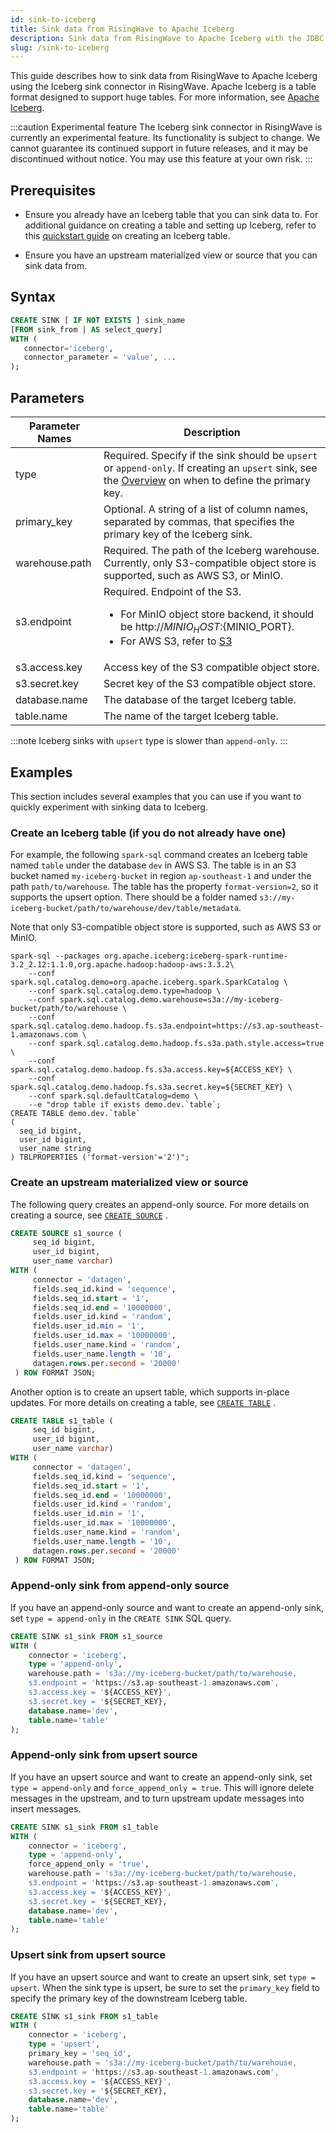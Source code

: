 ```yaml
---
id: sink-to-iceberg
title: Sink data from RisingWave to Apache Iceberg
description: Sink data from RisingWave to Apache Iceberg with the JDBC connector.
slug: /sink-to-iceberg
---
```

<head>
  <link rel="canonical" href="https://docs.risingwave.com/docs/current/sink-to-iceberg/" />
</head>

This guide describes how to sink data from RisingWave to Apache Iceberg using the Iceberg sink connector in RisingWave. Apache Iceberg is a table format designed to support huge tables. For more information, see [Apache Iceberg](https://iceberg.apache.org).

:::caution Experimental feature
The Iceberg sink connector in RisingWave is currently an experimental feature. Its functionality is subject to change. We cannot guarantee its continued support in future releases, and it may be discontinued without notice. You may use this feature at your own risk.
:::

## Prerequisites

- Ensure you already have an Iceberg table that you can sink data to.
  For additional guidance on creating a table and setting up Iceberg, refer to this [quickstart guide](https://iceberg.apache.org/spark-quickstart/) on creating an Iceberg table.

- Ensure you have an upstream materialized view or source that you can sink data from.

## Syntax

```sql
CREATE SINK [ IF NOT EXISTS ] sink_name
[FROM sink_from | AS select_query]
WITH (
   connector='iceberg',
   connector_parameter = 'value', ...
);
```

## Parameters

| Parameter Names | Description |
| --------------- | ---------------------------------------------------------------------- |
| type            | Required. Specify if the sink should be `upsert` or `append-only`. If creating an `upsert` sink, see the [Overview](data-delivery.md) on when to define the primary key.|
| primary_key     | Optional. A string of a list of column names, separated by commas, that specifies the primary key of the Iceberg sink.|
| warehouse.path  | Required. The path of the Iceberg warehouse. Currently, only S3-compatible object store is supported, such as AWS S3, or MinIO.|
| s3.endpoint     | Required. Endpoint of the S3. <ul><li>For MinIO object store backend, it should be http://${MINIO_HOST}:${MINIO_PORT}. </li><li>For AWS S3, refer to [S3](https://docs.aws.amazon.com/general/latest/gr/s3.html) </li></ul> |
| s3.access.key   | Access key of the S3 compatible object store.|
| s3.secret.key   | Secret key of the S3 compatible object store.|
| database.name   | The database of the target Iceberg table.|
| table.name      | The name of the target Iceberg table.|

:::note
Iceberg sinks with `upsert` type is slower than `append-only`.
:::

## Examples

This section includes several examples that you can use if you want to quickly experiment with sinking data to Iceberg.

### Create an Iceberg table (if you do not already have one)

For example, the following `spark-sql` command creates an Iceberg table named `table` under the database `dev` in AWS S3. The table is in an S3 bucket named `my-iceberg-bucket` in region `ap-southeast-1` and under the path `path/to/warehouse`. The table has the property `format-version=2`, so it supports the upsert option. There should be a folder named `s3://my-iceberg-bucket/path/to/warehouse/dev/table/metadata`.

Note that only S3-compatible object store is supported, such as AWS S3 or MinIO.

```terminal
spark-sql --packages org.apache.iceberg:iceberg-spark-runtime-3.2_2.12:1.1.0,org.apache.hadoop:hadoop-aws:3.3.2\
    --conf spark.sql.catalog.demo=org.apache.iceberg.spark.SparkCatalog \
    --conf spark.sql.catalog.demo.type=hadoop \
    --conf spark.sql.catalog.demo.warehouse=s3a://my-iceberg-bucket/path/to/warehouse \
    --conf spark.sql.catalog.demo.hadoop.fs.s3a.endpoint=https://s3.ap-southeast-1.amazonaws.com \
    --conf spark.sql.catalog.demo.hadoop.fs.s3a.path.style.access=true \
    --conf spark.sql.catalog.demo.hadoop.fs.s3a.access.key=${ACCESS_KEY} \
    --conf spark.sql.catalog.demo.hadoop.fs.s3a.secret.key=${SECRET_KEY} \
    --conf spark.sql.defaultCatalog=demo \
    --e "drop table if exists demo.dev.`table`;
CREATE TABLE demo.dev.`table`
(
  seq_id bigint, 
  user_id bigint,
  user_name string
) TBLPROPERTIES ('format-version'='2')";
```

### Create an upstream materialized view or source

The following query creates an append-only source. For more details on creating a source, see [`CREATE SOURCE`](/sql/commands/sql-create-source.md) .

```sql
CREATE SOURCE s1_source (
     seq_id bigint, 
     user_id bigint,
     user_name varchar)
WITH (                    
     connector = 'datagen',
     fields.seq_id.kind = 'sequence',
     fields.seq_id.start = '1',
     fields.seq_id.end = '10000000',
     fields.user_id.kind = 'random',
     fields.user_id.min = '1',
     fields.user_id.max = '10000000',
     fields.user_name.kind = 'random',
     fields.user_name.length = '10',
     datagen.rows.per.second = '20000'
 ) ROW FORMAT JSON;
```

Another option is to create an upsert table, which supports in-place updates. For more details on creating a table, see [`CREATE TABLE`](/sql/commands/sql-create-table.md) .

```sql
CREATE TABLE s1_table (
     seq_id bigint, 
     user_id bigint,
     user_name varchar)
WITH (                    
     connector = 'datagen',
     fields.seq_id.kind = 'sequence',
     fields.seq_id.start = '1',
     fields.seq_id.end = '10000000',
     fields.user_id.kind = 'random',
     fields.user_id.min = '1',
     fields.user_id.max = '10000000',
     fields.user_name.kind = 'random',
     fields.user_name.length = '10',
     datagen.rows.per.second = '20000'
 ) ROW FORMAT JSON;
```

### Append-only sink from append-only source

If you have an append-only source and want to create an append-only sink, set `type = append-only` in the `CREATE SINK` SQL query.

```sql
CREATE SINK s1_sink FROM s1_source
WITH (
    connector = 'iceberg',
    type = 'append-only',
    warehouse.path = 's3a://my-iceberg-bucket/path/to/warehouse,
    s3.endpoint = 'https://s3.ap-southeast-1.amazonaws.com',
    s3.access.key = '${ACCESS_KEY}',
    s3.secret.key = '${SECRET_KEY},
    database.name='dev',
    table.name='table'
);
```

### Append-only sink from upsert source

If you have an upsert source and want to create an append-only sink, set `type = append-only` and `force_append_only = true`. This will ignore delete messages in the upstream, and to turn upstream update messages into insert messages.

```sql
CREATE SINK s1_sink FROM s1_table
WITH (
    connector = 'iceberg',
    type = 'append-only',
    force_append_only = 'true',
    warehouse.path = 's3a://my-iceberg-bucket/path/to/warehouse,
    s3.endpoint = 'https://s3.ap-southeast-1.amazonaws.com',
    s3.access.key = '${ACCESS_KEY}',
    s3.secret.key = '${SECRET_KEY},
    database.name='dev',
    table.name='table'
);
```

### Upsert sink from upsert source

If you have an upsert source and want to create an upsert sink, set `type = upsert`. When the sink type is upsert, be sure to set the `primary_key` field to specify the primary key of the downstream Iceberg table.

```sql
CREATE SINK s1_sink FROM s1_table
WITH (
    connector = 'iceberg',
    type = 'upsert',
    primary_key = 'seq_id',
    warehouse.path = 's3a://my-iceberg-bucket/path/to/warehouse,
    s3.endpoint = 'https://s3.ap-southeast-1.amazonaws.com',
    s3.access.key = '${ACCESS_KEY}',
    s3.secret.key = '${SECRET_KEY},
    database.name='dev',
    table.name='table'
);
```
